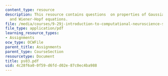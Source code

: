 ```yaml
---
content_type: resource
description: This resource contains questions  on properties of Gaussians,convolution,
  and Wiener-Hopf equations.
file: /media/courses/9-29j-introduction-to-computational-neuroscience-spring-2004/4c28f6a00f59d6fdd02e87c0ec4ba988_ps03.pdf
file_type: application/pdf
learning_resource_types:
- Assignments
ocw_type: OCWFile
parent_title: Assignments
parent_type: CourseSection
resourcetype: Document
title: ps03.pdf
uid: 4c28f6a0-0f59-d6fd-d02e-87c0ec4ba988
---
```

